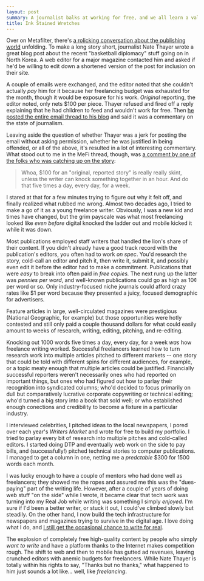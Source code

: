 ```yaml
---
layout: post
summary: A journalist balks at working for free, and we all learn a valuable lesson about the glamour of freelancing.
title: Ink Stained Wretches
---
```


Over on Metafilter, there's [a rolicking conversation about the publishing world](http://www.metafilter.com/125673/Exposure-Doesnt-Feed-My-Fucking-Children) unfolding. To make a long story short, journalist Nate Thayer wrote a great blog post about the recent "basketball diplomacy" stuff going on in North Korea. A web editor for a major magazine contacted him and asked if he'd be willing to edit down a shortened version of the post for inclusion on their site.

A couple of emails were exchanged, and the editor noted that she couldn't actually *pay* him for it because her freelancing budget was exhausted for the month, though it would be exposure for his work. *Original* reporting, the editor noted, only nets $100 per piece. Thayer refused and fired off a reply explaining that he had children to feed and wouldn't work for free. Then [he posted the entire email thread to his blog](http://natethayer.wordpress.com/2013/03/04/a-day-in-the-life-of-a-freelance-journalist-2013/) and said it was a commentary on the state of journalism.

Leaving aside the question of whether Thayer was a jerk for posting the email without asking permission, whether he was justified in being offended, or all of the above, it's resulted in a lot of interesting commentary. What stood out to me in the MeFi thread, though, was [a comment by one of the folks who was catching up on the story](http://www.metafilter.com/125673/Exposure-Doesnt-Feed-My-Fucking-Children#4857198):
 
> Whoa, $100 for an "original, reported story" is really really skint, unless the writer can knock something together in an hour. And do that five times a day, every day, for a week.</em>

I stared at that for a few minutes trying to figure out why it felt off, and finally realized what rubbed me wrong. Almost two decades ago, I tried to make a go of it as a young freelance writer. Obviously, I was a new kid and times have changed, but the grim payscale was what most freelancing looked like *even before* digital knocked the ladder out and mobile kicked it while it was down.

Most publications employed staff writers that handled the lion's share of their content. If you didn't already have a good track record with the publication's editors, you often had to work *on spec*. You'd research the story, cold-call an editor and pitch it, then write it, submit it, and possibly even edit it before the editor had to make a commitment. Publications that were *easy* to break into often paid in *free copies.* The next rung up the latter was *pennies per word*, and well-known publications could go as high as 10¢ per word or so. Only industry-focused niche journals could afford crazy rates like $1 per word because they presented a juicy, focused demographic for advertisers.

Feature articles in large, well-circulated magazines were prestigious (National Geographic, for example) but those opportunities were hotly contested and still only paid a couple thousand dollars for what could easily amount to weeks of research, writing, editing, pitching, and re-editing.

Knocking out 1000 words five times a day, every day, for a week *was* how freelance writing worked. Successful freelancers learned how to turn research work into multiple articles pitched to different markets -- one story that could be told with different spins for different audiences, for example, or a topic meaty enough that multiple articles could be justified. Financially successful reporters weren't necessarily ones who had reported on important things, but ones who had figured out how to parlay their recognition into syndicated columns; who'd decided to focus primarily on dull but comparatively lucrative corporate copywriting or technical editing; who'd turned a big story into a book that sold well; or who established enough conections and credibility to become a fixture in a particular industry.

I interviewed celebrities, I pitched ideas to the local newspapers, I pored over each year's *Writers Market* and wrote for free to build my portfolio. I tried to parlay every bit of research into multiple pitches and cold-called editors. I started doing DTP and eventually web work on the side to pay bills, and (successfully!) pitched technical stories to computer publications. I managed to get a column in one, netting me a *predctable* $300 for 1500 words each month.

I was lucky enough to have a couple of mentors who had done well as freelancers; they showed me the ropes and assured me this was the "dues-paying" part of the writing life. However, after a couple of years of doing web stuff "on the side" while I wrote, it became clear that tech work was turning into my Real Job while writing was something I simply *enjoyed*. I'm sure if I'd been a better writer, or stuck it out, I could've climbed slowly but steadily. On the other hand, I now build the tech infrastructure for newspapers and magazines trying to survive in the digital age. I love doing what I do, and [I still get the occasional chance to write for real](http://www.amazon.com/Using-Drupal-Angela-Byron/dp/0596515804).

The explosion of completely free high-quality content by people who simply *want to write* and have a platform thanks to the Internet makes competition rough. The shift to web and then to mobile has gutted ad revenues, leaving crunched editors with anemic budgets for freelancers. While Nate Thayer is totally within his rights to say, "Thanks but no thanks," what happened to him just sounds a lot like… well, like *freelancing*.
